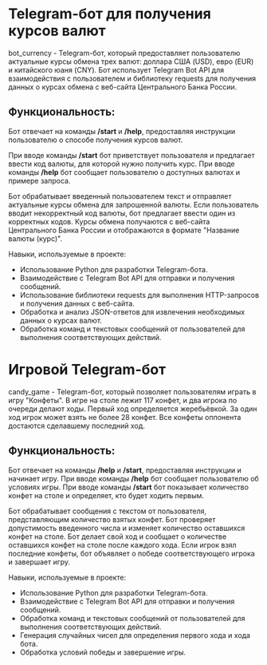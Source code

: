 # Telegram-бот для получения курсов валют

bot_currency - Telegram-бот, который предоставляет пользователю актуальные курсы обмена трех валют: доллара США (USD), евро (EUR) и китайского юаня (CNY). Бот использует Telegram Bot API для взаимодействия с пользователем и библиотеку requests для получения данных о курсах обмена с веб-сайта Центрального Банка России.

## Функциональность:

Бот отвечает на команды **/start** и **/help**, предоставляя инструкции пользователю о способе получения курсов валют.

При вводе команды **/start** бот приветствует пользователя и предлагает ввести код валюты, для которой нужно получить курс.
При вводе команды **/help** бот сообщает пользователю о доступных валютах и примере запроса.

Бот обрабатывает введенный пользователем текст и отправляет актуальные курсы обмена для запрошенной валюты.
Если пользователь вводит некорректный код валюты, бот предлагает ввести один из корректных кодов.
Курсы обмена получаются с веб-сайта Центрального Банка России и отображаются в формате "Название валюты (курс)".

Навыки, используемые в проекте: 

- Использование Python для разработки Telegram-бота.
- Взаимодействие с Telegram Bot API для отправки и получения сообщений.
- Использование библиотеки requests для выполнения HTTP-запросов и получения данных с веб-сайта.
- Обработка и анализ JSON-ответов для извлечения необходимых данных о курсах валют.
- Обработка команд и текстовых сообщений от пользователей для выполнения соответствующих действий.


# Игровой Telegram-бот 
candy_game - Telegram-бот, который позволяет пользователям играть в игру "Конфеты". В игре на столе лежит 117 конфет, и два игрока по очереди делают ходы. Первый ход определяется жеребьёвкой. За один ход игрок может взять не более 28 конфет. Все конфеты оппонента достаются сделавшему последний ход.

## Функциональность:

Бот отвечает на команды **/help** и **/start**, предоставляя инструкции и начинает игру.
При вводе команды **/help** бот сообщает пользователю об условиях игры.
При вводе команды **/start** бот показывает количество конфет на столе и определяет, кто будет ходить первым.

Бот обрабатывает сообщения с текстом от пользователя, представляющим количество взятых конфет.
Бот проверяет допустимость введенного числа и изменяет количество оставшихся конфет на столе.
Бот делает свой ход и сообщает о количестве оставшихся конфет на столе после каждого хода.
Если игрок взял последние конфеты, бот объявляет о победе соответствующего игрока и завершает игру.

Навыки, используемые в проекте:

- Использование Python для разработки Telegram-бота.
- Взаимодействие с Telegram Bot API для отправки и получения сообщений.
- Обработка команд и текстовых сообщений от пользователей для выполнения соответствующих действий.
- Генерация случайных чисел для определения первого хода и хода бота.
- Обработка условий победы и завершение игры.
